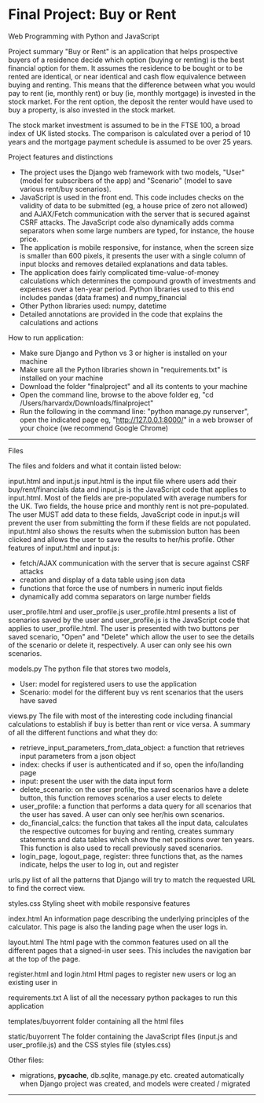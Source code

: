 # Final Project: Buy or Rent

Web Programming with Python and JavaScript

Project summary
"Buy or Rent" is an application that helps prospective buyers of a residence
decide which option (buying or renting) is the best financial option for them.
It assumes the residence to be bought or to be rented are identical, or near
identical and cash flow equivalence between buying and renting. This means that
the difference between what you would pay to rent (ie, monthly rent) or buy (ie,
monthly mortgage) is invested in the stock market. For the rent option, the
deposit the renter would have used to buy a property, is also invested in the
stock market.

The stock market investment is assumed to be in the FTSE 100, a broad index of
UK listed stocks. The comparison is calculated over a period of 10 years and the
mortgage payment schedule is assumed to be over 25 years.

Project features and distinctions
- The project uses the Django web framework with two models, "User" (model for
subscribers of the app) and "Scenario" (model to save various rent/buy scenarios).
- JavaScript is used in the front end. This code includes checks on the validity
of data to be submitted (eg, a house price of zero not allowed) and AJAX/Fetch
communication with the server that is secured against CSRF attacks. The JavaScript
code also dynamically adds comma separators when some large numbers are typed,
for instance, the house price.
- The application is mobile responsive, for instance, when the screen size is
smaller than 600 pixels, it presents the user with a single column of input
blocks and removes detailed explanations and data tables.
- The application does fairly complicated time-value-of-money calculations which
determines the compound growth of investments and expenses over a ten-year period.
Python libraries used to this end includes pandas (data frames) and numpy_financial
- Other Python libraries used: numpy, datetime
- Detailed annotations are provided in the code that explains the calculations
and actions

How to run application:
- Make sure Django and Python vs 3 or higher is installed on your machine
- Make sure all the Python libraries shown in "requirements.txt" is installed
on your machine
- Download the folder "finalproject" and all its contents to your machine
- Open the command line, browse to the above folder eg,
"cd /Users/harvardx/Downloads/finalproject"
- Run the following in the command line: "python manage.py runserver", open
the indicated page eg, "http://127.0.0.1:8000/" in a web browser of your choice
(we recommend Google Chrome)

********

Files

The files and folders and what it contain listed below:

input.html and input.js
input.html is the input file where users add their buy/rent/financials data and
input.js is the JavaScript code that applies to input.html. Most of the fields
are pre-populated with average numbers for the UK. Two fields, the house price
and monthly rent is not pre-populated. The user MUST add data to these fields,
JavaScript code in input.js will prevent the user from submitting the form if
these fields are not populated. input.html also shows the results when the
submission button has been clicked and allows the user to save the results to
her/his profile. Other features of input.html and input.js:
- fetch/AJAX communication with the server that is secure against CSRF attacks
- creation and display of a data table using json data
- functions that force the use of numbers in numeric input fields
- dynamically add comma separators on large number fields

user_profile.html and user_profile.js
user_profile.html presents a list of scenarios saved by the user and
user_profile.js is the JavaScript code that applies to user_profile.html. The
user is presented with two buttons per saved scenario, "Open" and "Delete" which
allow the user to see the details of the scenario or delete it, respectively. A
user can only see his own scenarios.

models.py
The python file that stores two models,
- User: model for registered users to use the application
- Scenario: model for the different buy vs rent scenarios that the users have
saved

views.py
The file with most of the interesting code including financial calculations
to establish if buy is better than rent or vice versa. A summary of all the
different functions and what they do:
- retrieve_input_parameters_from_data_object: a function that retrieves input
parameters from a json object
- index: checks if user is authenticated and if so, open the info/landing page
- input: present the user with the data input form
- delete_scenario: on the user profile, the saved scenarios have a delete button,
this function removes scenarios a user elects to delete
- user_profile: a function that performs a data query for all scenarios that the
user has saved. A user can only see her/his own scenarios.
- do_financial_calcs: the function that takes all the input data, calculates
the respective outcomes for buying and renting, creates summary statements and
data tables which show the net positions over ten years. This function is also
used to recall previously saved scenarios.
- login_page, logout_page, register: three functions that, as the names indicate,
helps the user to log in, out and register

urls.py
list of all the patterns that Django will try to match the requested URL to
find the correct view.

styles.css
Styling sheet with mobile responsive features

index.html
An information page describing the underlying principles of the calculator.
This page is also the landing page when the user logs in.

layout.html
The html page with the common features used on all the different pages that a
signed-in user sees. This includes the navigation bar at the top of the page.

register.html and login.html
Html pages to register new users or log an existing user in

requirements.txt
A list of all the necessary python packages to run this application

templates/buyorrent
folder containing all the html files

static/buyorrent
The folder containing the JavaScript files (input.js and user_profile.js) and
the CSS styles file (styles.css)

Other files:
- migrations, __pycache__, db.sqlite, manage.py etc. created automatically when
Django project was created, and models were created / migrated  

********
